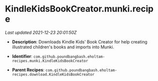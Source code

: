 # KindleKidsBookCreator.munki.recipe

_Last updated 2021-12-23 20:01:50Z_

- **Description**: Downloads Kindle Kids' Book Creator for help creating illustrated children's books and imports into Munki.

- **Identifier**: `com.github.poundbangbash.eholtam-recipes.munki.KindleKidsBookCreator`

- **Parent Recipes**: `com.github.poundbangbash.eholtam-recipes.download.KindleKidsBookCreator`
